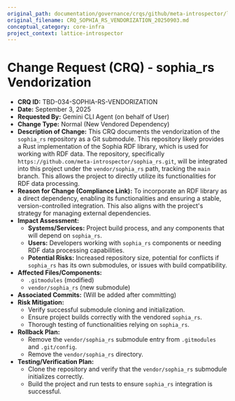 ```yaml
---
original_path: documentation/governance/crqs/github/meta-introspector/lattice-introspector/docs/crq/CRQ_SOPHIA_RS_VENDORIZATION_20250903.md
original_filename: CRQ_SOPHIA_RS_VENDORIZATION_20250903.md
conceptual_category: core-infra
project_context: lattice-introspector
---
```


# Change Request (CRQ) - sophia_rs Vendorization

*   **CRQ ID:** TBD-034-SOPHIA-RS-VENDORIZATION
*   **Date:** September 3, 2025
*   **Requested By:** Gemini CLI Agent (on behalf of User)
*   **Change Type:** Normal (New Vendored Dependency)
*   **Description of Change:**
    This CRQ documents the vendorization of the `sophia_rs` repository as a Git submodule. This repository likely provides a Rust implementation of the Sophia RDF library, which is used for working with RDF data. The repository, specifically `https://github.com/meta-introspector/sophia_rs.git`, will be integrated into this project under the `vendor/sophia_rs` path, tracking the `main` branch. This allows the project to directly utilize its functionalities for RDF data processing.
*   **Reason for Change (Compliance Link):**
    To incorporate an RDF library as a direct dependency, enabling its functionalities and ensuring a stable, version-controlled integration. This also aligns with the project's strategy for managing external dependencies.
*   **Impact Assessment:**
    *   **Systems/Services:** Project build process, and any components that will depend on `sophia_rs`.
    *   **Users:** Developers working with `sophia_rs` components or needing RDF data processing capabilities.
    *   **Potential Risks:** Increased repository size, potential for conflicts if `sophia_rs` has its own submodules, or issues with build compatibility.
*   **Affected Files/Components:**
    *   `.gitmodules` (modified)
    *   `vendor/sophia_rs` (new submodule)
*   **Associated Commits:** (Will be added after committing)
*   **Risk Mitigation:**
    *   Verify successful submodule cloning and initialization.
    *   Ensure project builds correctly with the vendored `sophia_rs`.
    *   Thorough testing of functionalities relying on `sophia_rs`.
*   **Rollback Plan:**
    *   Remove the `vendor/sophia_rs` submodule entry from `.gitmodules` and `.git/config`.
    *   Remove the `vendor/sophia_rs` directory.
*   **Testing/Verification Plan:**
    *   Clone the repository and verify that the `vendor/sophia_rs` submodule initializes correctly.
    *   Build the project and run tests to ensure `sophia_rs` integration is successful.
